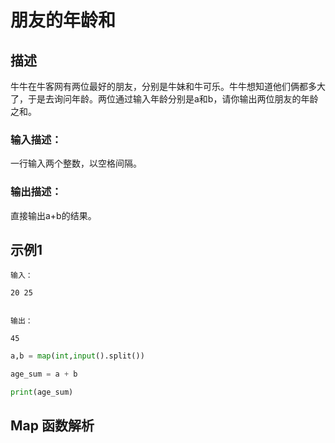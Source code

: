 # 朋友的年龄和

## 描述

牛牛在牛客网有两位最好的朋友，分别是牛妹和牛可乐。牛牛想知道他们俩都多大了，于是去询问年龄。两位通过输入年龄分别是a和b，请你输出两位朋友的年龄之和。

### 输入描述：

一行输入两个整数，以空格间隔。

### 输出描述：

直接输出a+b的结果。

## 示例1

```
输入：

20 25


输出：

45

```

```python
a,b = map(int,input().split())

age_sum = a + b

print(age_sum)
```

## Map 函数解析